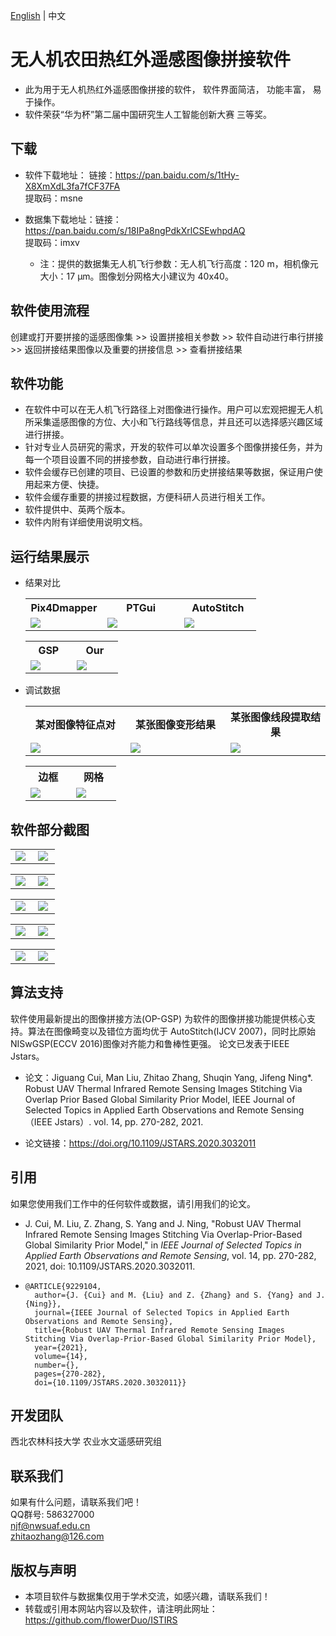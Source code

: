 [English](https://github.com/flowerDuo/ISTIRS/blob/main/README.md) | 中文 

# 无人机农田热红外遥感图像拼接软件

* 此为用于无人机热红外遥感图像拼接的软件， 软件界面简洁， 功能丰富， 易于操作。
* 软件荣获“华为杯”第二届中国研究生人工智能创新大赛 三等奖。

## 下载

* 软件下载地址： 链接：https://pan.baidu.com/s/1tHy-X8XmXdL3fa7fCF37FA <br/>
  	提取码：msne   <br/>

* 数据集下载地址：链接：https://pan.baidu.com/s/18IPa8ngPdkXrlCSEwhpdAQ <br/>
   提取码：imxv <br/>
  * 注：提供的数据集无人机飞行参数：无人机飞行高度：120 m，相机像元大小：17 µm。图像划分网格大小建议为 40x40。

## 软件使用流程

创建或打开要拼接的遥感图像集 >> 设置拼接相关参数 >> 软件自动进行串行拼接 >> 返回拼接结果图像以及重要的拼接信息 >> 查看拼接结果 

## 软件功能

 - 在软件中可以在无人机飞行路径上对图像进行操作。用户可以宏观把握无人机所采集遥感图像的方位、大小和飞行路线等信息，并且还可以选择感兴趣区域进行拼接。
 - 针对专业人员研究的需求，开发的软件可以单次设置多个图像拼接任务，并为每一个项目设置不同的拼接参数，自动进行串行拼接。
 - 软件会缓存已创建的项目、已设置的参数和历史拼接结果等数据，保证用户使用起来方便、快捷。
 - 软件会缓存重要的拼接过程数据，方便科研人员进行相关工作。
 - 软件提供中、英两个版本。
 - 软件内附有详细使用说明文档。

## 运行结果展示

* 结果对比

  <table>
    <tr>
      <th>Pix4Dmapper</th>
      <th>PTGui</th> 
      <th>AutoStitch</th>
    </tr>
    <tr>
      <td width="33%"><img src="https://github.com/flowerDuo/ISTIRS/blob/main/imgs/datas/Pix4Dmapper.png"/></td>
      <td width="33%"><img src="https://github.com/flowerDuo/ISTIRS/blob/main/imgs/datas/PTGui.png"/></td> 
      <td width="33%"><img src="https://github.com/flowerDuo/ISTIRS/blob/main/imgs/datas/AutoStitch.png"/></td>
    </tr>
  </table>


  <table>
    <tr>
      <th>GSP</th>
      <th>Our</th> 
    </tr>
    <tr>
      <td width="33%"><img src="https://github.com/flowerDuo/ISTIRS/blob/main/imgs/datas/GSP.png"/></td>
      <td width="33%"><img src="https://github.com/flowerDuo/ISTIRS/blob/main/imgs/datas/Ours.png"/></td> 
    </tr>
  </table>

* 调试数据

  <table>
    <tr>
      <th>某对图像特征点对</th>
      <th>某张图像变形结果</th> 
      <th>某张图像线段提取结果</th>
    </tr>
    <tr>
      <td width="33%"><img src="https://github.com/flowerDuo/ISTIRS/blob/main/imgs/datas/Ransac_pair.jpg"/></td>
      <td width="33%"><img src="https://github.com/flowerDuo/ISTIRS/blob/main/imgs/datas/Single_wrap.png"/></td> 
      <td width="33%"><img src="https://github.com/flowerDuo/ISTIRS/blob/main/imgs/datas/line-result.jpg"/></td>
    </tr>
  </table>


  <table>
    <tr>
      <th>边框</th>
      <th>网格</th> 
    </tr>
    <tr>
      <td width="33%"><img src="https://github.com/flowerDuo/ISTIRS/blob/main/imgs/datas/f01-%5BOP_GSP_Border%5D.png"/></td>
      <td width="33%"><img src="https://github.com/flowerDuo/ISTIRS/blob/main/imgs/datas/f01-%5BOP_GSP_Mesh%5D.png"/></td> 
    </tr>
  </table>

## 软件部分截图

<table>
  <tr>
    <td width="45%"><img src="https://github.com/flowerDuo/ISTIRS/blob/main/imgs/image004.png"/></td>
    <td width="45%"><img src="https://github.com/flowerDuo/ISTIRS/blob/main/imgs/image008.png"/></td>
  </tr>
</table>

<table>
  <tr>
    <td width="45%"><img src="https://github.com/flowerDuo/ISTIRS/blob/main/imgs/image024.png"/></td>
    <td width="45%"><img src="https://github.com/flowerDuo/ISTIRS/blob/main/imgs/image025.gif"/></td>
  </tr>
</table>

<table>
  <tr>
    <td width="45%"><img src="https://github.com/flowerDuo/ISTIRS/blob/main/imgs/CH/image027.gif"/></td>
    <td width="45%"><img src="https://github.com/flowerDuo/ISTIRS/blob/main/imgs/CH/image029.gif"/></td>
  </tr>
</table>

<table>
  <tr>
    <td width="45%"><img src="https://github.com/flowerDuo/ISTIRS/blob/main/imgs/CH/image034.png"/></td>
    <td width="45%"><img src="https://github.com/flowerDuo/ISTIRS/blob/main/imgs/CH/image036.png"/></td>
  </tr>
</table>

<table>
  <tr>
    <td width="45%"><img src="https://github.com/flowerDuo/ISTIRS/blob/main/imgs/CH/image042.png"/></td>
    <td width="45%"><img src="https://github.com/flowerDuo/ISTIRS/blob/main/imgs/image038.png"/></td>
  </tr>
</table>

## 算法支持

软件使用最新提出的图像拼接方法(OP-GSP)  为软件的图像拼接功能提供核心支持。算法在图像畸变以及错位方面均优于 AutoStitch(IJCV 2007)，同时比原始 NISwGSP(ECCV 2016)图像对齐能力和鲁棒性更强。 论文已发表于IEEE Jstars。

* 论文：Jiguang Cui, Man Liu, Zhitao Zhang, Shuqin Yang, Jifeng Ning*. Robust UAV Thermal Infrared Remote Sensing Images Stitching Via Overlap Prior Based Global Similarity Prior Model, IEEE Journal of Selected Topics in Applied Earth Observations and Remote Sensing （IEEE Jstars）. vol. 14, pp. 270-282, 2021.

* 论文链接：https://doi.org/10.1109/JSTARS.2020.3032011

## 引用

 如果您使用我们工作中的任何软件或数据，请引用我们的论文。

* J. Cui, M. Liu, Z. Zhang, S. Yang and J. Ning, "Robust UAV Thermal Infrared Remote Sensing Images Stitching Via Overlap-Prior-Based Global Similarity Prior Model," in *IEEE Journal of Selected Topics in Applied Earth Observations and Remote Sensing*, vol. 14, pp. 270-282, 2021, doi: 10.1109/JSTARS.2020.3032011.

* ```
  @ARTICLE{9229104,
    author={J. {Cui} and M. {Liu} and Z. {Zhang} and S. {Yang} and J. {Ning}},
    journal={IEEE Journal of Selected Topics in Applied Earth Observations and Remote Sensing}, 
    title={Robust UAV Thermal Infrared Remote Sensing Images Stitching Via Overlap-Prior-Based Global Similarity Prior Model}, 
    year={2021},
    volume={14},
    number={},
    pages={270-282},
    doi={10.1109/JSTARS.2020.3032011}}
  ```

## 开发团队

西北农林科技大学 农业水文遥感研究组

## 联系我们

如果有什么问题，请联系我们吧！<br/>
QQ群号: 586327000 <br/>
njf@nwsuaf.edu.cn <br/> zhitaozhang@126.com 

## 版权与声明
* 本项目软件与数据集仅用于学术交流，如感兴趣，请联系我们！
* 转载或引用本网站内容以及软件，请注明此网址：https://github.com/flowerDuo/ISTIRS
